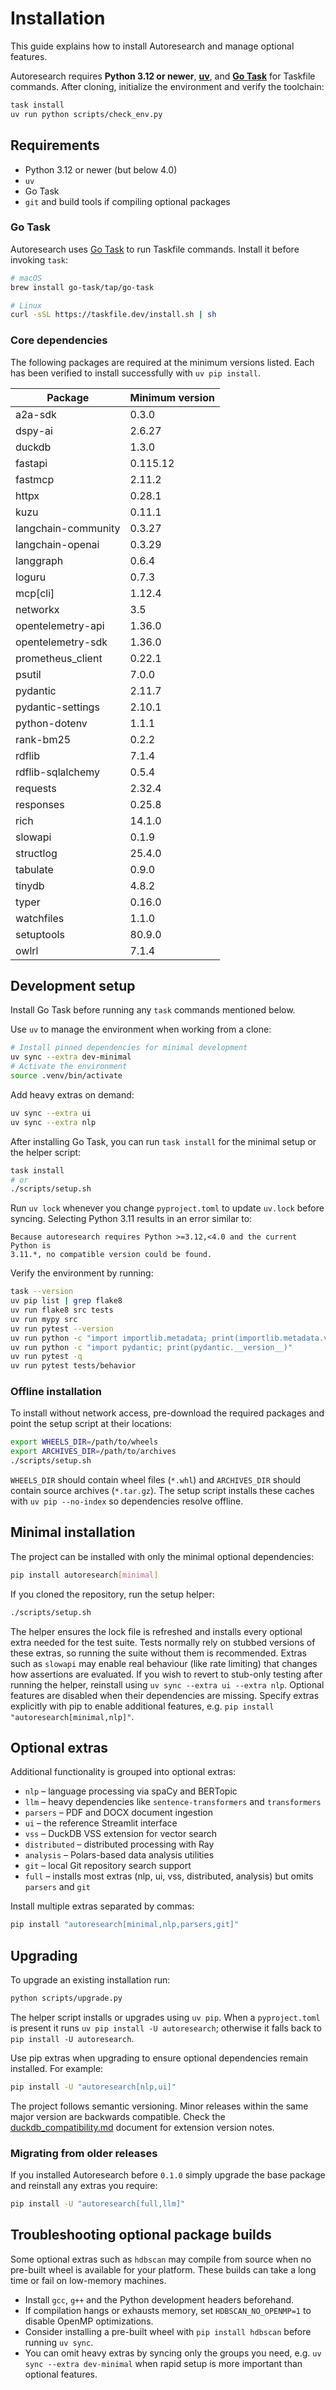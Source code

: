 # Installation

This guide explains how to install Autoresearch and manage optional features.

Autoresearch requires **Python 3.12 or newer**,
[**uv**](https://github.com/astral-sh/uv), and
[**Go Task**](https://taskfile.dev/) for Taskfile commands. After cloning,
initialize the environment and verify the toolchain:

```bash
task install
uv run python scripts/check_env.py
```

## Requirements

- Python 3.12 or newer (but below 4.0)
- `uv`
- Go Task
- `git` and build tools if compiling optional packages

### Go Task

Autoresearch uses [Go Task](https://taskfile.dev/) to run Taskfile commands.
Install it before invoking `task`:

```bash
# macOS
brew install go-task/tap/go-task

# Linux
curl -sSL https://taskfile.dev/install.sh | sh
```

### Core dependencies

The following packages are required at the minimum versions listed. Each has
been verified to install successfully with `uv pip install`.

| Package | Minimum version |
| --- | --- |
| a2a-sdk | 0.3.0 |
| dspy-ai | 2.6.27 |
| duckdb | 1.3.0 |
| fastapi | 0.115.12 |
| fastmcp | 2.11.2 |
| httpx | 0.28.1 |
| kuzu | 0.11.1 |
| langchain-community | 0.3.27 |
| langchain-openai | 0.3.29 |
| langgraph | 0.6.4 |
| loguru | 0.7.3 |
| mcp[cli] | 1.12.4 |
| networkx | 3.5 |
| opentelemetry-api | 1.36.0 |
| opentelemetry-sdk | 1.36.0 |
| prometheus_client | 0.22.1 |
| psutil | 7.0.0 |
| pydantic | 2.11.7 |
| pydantic-settings | 2.10.1 |
| python-dotenv | 1.1.1 |
| rank-bm25 | 0.2.2 |
| rdflib | 7.1.4 |
| rdflib-sqlalchemy | 0.5.4 |
| requests | 2.32.4 |
| responses | 0.25.8 |
| rich | 14.1.0 |
| slowapi | 0.1.9 |
| structlog | 25.4.0 |
| tabulate | 0.9.0 |
| tinydb | 4.8.2 |
| typer | 0.16.0 |
| watchfiles | 1.1.0 |
| setuptools | 80.9.0 |
| owlrl | 7.1.4 |

## Development setup

Install Go Task before running any `task` commands mentioned below.

Use `uv` to manage the environment when working from a clone:

```bash
# Install pinned dependencies for minimal development
uv sync --extra dev-minimal
# Activate the environment
source .venv/bin/activate
```

Add heavy extras on demand:

```bash
uv sync --extra ui
uv sync --extra nlp
```

After installing Go Task, you can run `task install` for the minimal setup or
the helper script:

```bash
task install
# or
./scripts/setup.sh
```

Run `uv lock` whenever you change `pyproject.toml` to update `uv.lock`
before syncing. Selecting Python 3.11 results in an error similar to:
```
Because autoresearch requires Python >=3.12,<4.0 and the current Python is
3.11.*, no compatible version could be found.
```

Verify the environment by running:

```bash
task --version
uv pip list | grep flake8
uv run flake8 src tests
uv run mypy src
uv run pytest --version
uv run python -c "import importlib.metadata; print(importlib.metadata.version('pytest-bdd'))"
uv run python -c "import pydantic; print(pydantic.__version__)"
uv run pytest -q
uv run pytest tests/behavior
```

### Offline installation

To install without network access, pre-download the required packages and
point the setup script at their locations:

```bash
export WHEELS_DIR=/path/to/wheels
export ARCHIVES_DIR=/path/to/archives
./scripts/setup.sh
```

`WHEELS_DIR` should contain wheel files (`*.whl`) and `ARCHIVES_DIR` should
contain source archives (`*.tar.gz`). The setup script installs these caches
with `uv pip --no-index` so dependencies resolve offline.

## Minimal installation

The project can be installed with only the minimal optional dependencies:

```bash
pip install autoresearch[minimal]
```

If you cloned the repository, run the setup helper:

```bash
./scripts/setup.sh
```

The helper ensures the lock file is refreshed and installs every optional
extra needed for the test suite. Tests normally rely on stubbed versions of
these extras, so running the suite without them is recommended. Extras such as
`slowapi` may enable real behaviour (like rate limiting) that changes how
  assertions are evaluated. If you wish to revert to stub-only testing after
  running the helper, reinstall using `uv sync --extra ui --extra nlp`.
Optional features are disabled when their dependencies are missing. Specify
extras explicitly with pip to enable additional features, e.g.
``pip install "autoresearch[minimal,nlp]"``.

## Optional extras

Additional functionality is grouped into optional extras:

- `nlp` – language processing via spaCy and BERTopic
- `llm` – heavy dependencies like `sentence-transformers` and `transformers`
- `parsers` – PDF and DOCX document ingestion
- `ui` – the reference Streamlit interface
- `vss` – DuckDB VSS extension for vector search
- `distributed` – distributed processing with Ray
- `analysis` – Polars-based data analysis utilities
- `git` – local Git repository search support
- `full` – installs most extras (nlp, ui, vss, distributed, analysis)
  but omits `parsers` and `git`

Install multiple extras separated by commas:

```bash
pip install "autoresearch[minimal,nlp,parsers,git]"
```

## Upgrading

To upgrade an existing installation run:

```bash
python scripts/upgrade.py
```

The helper script installs or upgrades using `uv pip`. When a
`pyproject.toml` is present it runs `uv pip install -U autoresearch`;
otherwise it falls back to `pip install -U autoresearch`.

Use pip extras when upgrading to ensure optional dependencies remain
installed. For example:
```bash
pip install -U "autoresearch[nlp,ui]"
```
The project follows semantic versioning. Minor releases within the same
major version are backwards compatible. Check the
[duckdb_compatibility.md](duckdb_compatibility.md) document for extension
version notes.

### Migrating from older releases

If you installed Autoresearch before ``0.1.0`` simply upgrade the base
package and reinstall any extras you require:
```bash
pip install -U "autoresearch[full,llm]"
```

## Troubleshooting optional package builds

Some optional extras such as `hdbscan` may compile from source when no
pre-built wheel is available for your platform. These builds can take a
long time or fail on low-memory machines.

- Install `gcc`, `g++` and the Python development headers beforehand.
- If compilation hangs or exhausts memory, set `HDBSCAN_NO_OPENMP=1` to
  disable OpenMP optimizations.
- Consider installing a pre-built wheel with `pip install hdbscan` before
  running `uv sync`.
- You can omit heavy extras by syncing only the groups you need,
  e.g. `uv sync --extra dev-minimal` when rapid setup is more important
  than optional features.

